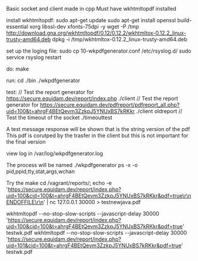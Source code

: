 Basic socket and client made in cpp
Must have wkhtmltopdf installed 

install wkhtmltopdf:
sudo apt-get update
sudo apt-get install openssl build-essential xorg libssl-dev xfonts-75dpi -y
wget -P /tmp http://download.gna.org/wkhtmltopdf/0.12/0.12.2/wkhtmltox-0.12.2_linux-trusty-amd64.deb
dpkg -i /tmp/wkhtmltox-0.12.2_linux-trusty-amd64.deb

set up the loging file:
sudo cp 10-wkpdfgenerator.conf /etc/rsyslog.d/
sudo service rsyslog restart

do:
make

run:
cd ./bin
./wkpdfgenerator


test:
// Test the report generator for https://secure.equidam.dev/report/index.php
./client 
// Test the report generator for https://secure.equidam.dev/pdfreport/pdfreport_all.php?uid=100&t=ahrgF4BEtQevm3ZzkpJ5YNUxBS7kRKkr
./client oldreport
// Test the timeout of the socket 
./timeouttest

A test message response will be shown that is the string version of the pdf
This pdf is corutped by the trasfer in the client but this is not important for the final version

view log in 
/var/log/wkpdfgenerator.log

The process will be named ./wkpdfgenerator
ps -x  -o pid,ppid,tty,stat,args,wchan

Try the make
cd /vagrant/reports/; echo -e 'https://secure.equidam.dev/report/index.php?uid=100&cid=100&t=ahrgF4BEtQevm3ZzkpJ5YNUxBS7kRKkr&pdf=true\r\nENDOFFILE\r\n' | nc 127.0.0.1 30000 > testnewjava.pdf

wkhtmltopdf --no-stop-slow-scripts --javascript-delay 30000 'https://secure.equidam.dev/report/index.php?uid=100&cid=100&t=ahrgF4BEtQevm3ZzkpJ5YNUxBS7kRKkr&pdf=true' testwk.pdf
wkhtmltopdf --no-stop-slow-scripts --javascript-delay 30000 'https://secure.equidam.dev/report/index.php?uid=101&cid=100&t=ahrgF4BEtQevm3ZzkpJ5YNUxBS7kRKkr&pdf=true' testwk.pdf

